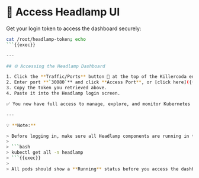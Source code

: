# 🔑 Access Headlamp UI

Get your login token to access the dashboard securely:

```bash
cat /root/headlamp-token; echo
```{{exec}}

---

## 🌐 Accessing the Headlamp Dashboard

1. Click the **Traffic/Ports** button 🔗 at the top of the Killercoda environment.
2. Enter port **`30080`** and click **Access Port**, or [click here]({{TRAFFIC_HOST1_30080}}).
3. Copy the token you retrieved above.
4. Paste it into the Headlamp login screen.

✅ You now have full access to manage, explore, and monitor Kubernetes resources visually using the **Headlamp UI**.

---

💡 **Note:**

> Before logging in, make sure all Headlamp components are running in the namespace:
>
> ```bash
> kubectl get all -n headlamp
> ```{{exec}}
>
> All pods should show a **Running** status before you access the dashboard.


